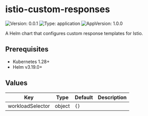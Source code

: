 # istio-custom-responses

![Version: 0.0.1](https://img.shields.io/badge/Version-0.0.1-informational?style=flat-square) ![Type: application](https://img.shields.io/badge/Type-application-informational?style=flat-square) ![AppVersion: 1.0.0](https://img.shields.io/badge/AppVersion-1.0.0-informational?style=flat-square)

A Helm chart that configures custom response templates for Istio.

## Prerequisites

- Kubernetes 1.28+
- Helm v3.19.0+

## Values

| Key | Type | Default | Description |
|-----|------|---------|-------------|
| workloadSelector | object | `{}` |  |
